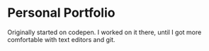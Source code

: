 # Personal Portfolio

Originally started on codepen. I worked on it there, until I got more comfortable with text editors and git.